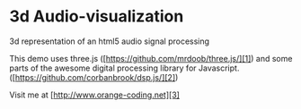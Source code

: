 3d Audio-visualization
======================

3d representation of an html5 audio signal processing

This demo uses three.js ([https://github.com/mrdoob/three.js/][1]) and some parts of the awesome digital processing library for Javascript. ([https://github.com/corbanbrook/dsp.js/][2])


Visit me at [http://www.orange-coding.net][3]


  [1]: https://github.com/mrdoob/three.js/
  [2]: https://github.com/corbanbrook/dsp.js/
  [3]: http://www.orange-coding.net